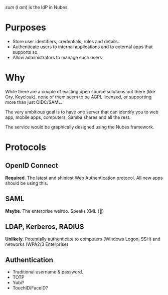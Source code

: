_sum_ (_I am_) is the IdP in Nubes.

# Purposes

- Store user identifiers, credentials, roles and details.
- Authenticate users to internal applications and to external apps that supports so.
- Allow administrators to manage such users

# Why

While there are a couple of existing open source solutions out there (like Ory,
Keycloak), none of them seem to be AGPL licensed, or supporting more than just
OIDC/SAML.

The very ambitious goal is to have one server that can identify you to web app,
mobile apps, computers, Samba shares and all the rest.

The service would be graphically designed using the Nubes framework.

# Protocols

## OpenID Connect

**Required**. The latest and shiniest Web Authentication protocol. All new apps should be using this.

## SAML

**Maybe**. The enterprise weirdo. Speaks XML (👻)

## LDAP, Kerberos, RADIUS

**Unlikely**. Potentially authenticate to computers (Windows Logon, SSH) and networks (WPA2/3 Enterprise)

## Authentication

- Traditional username & password.
- TOTP
- Yubi?
- TouchID/FaceID?
